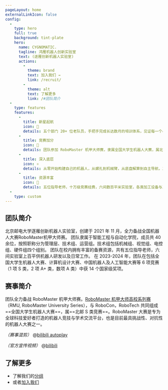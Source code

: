 ```yaml
---
pageLayout: home
externalLinkIcon: false
config:
  -
    type: hero
    full: true
    background: tint-plate
    hero:
      name: CYGNOMATIC.
      tagline: 鸿雁机器人创新实验室
      text: (逐雁创新机器人实验室)
      actions:
        -
          theme: brand
          text: 加入我们 →
          link: /recruit/
        -
          theme: alt
          text: 了解更多
          link: /#团队简介
  -
    type: features
    features:
      -
        title: 新星起航
        icon: 💫
        details: 五个部门 20+ 位老队员，手把手完成长达数月的培训体系，见证每一个小白到大佬的蜕变。
      -
        title: 竞赛加分
        icon: 📖
        details: 团队参加 RoboMaster 机甲大师赛，隶属全国大学生机器人大赛，属北邮 S 类加分竞赛。
      -
        title: 深入底层
        icon: ⚛️
        details: 从零开始构建自己的机器人，从螺孔到机械臂，从底盘解算到自主导航，真正深入机器人学的一个分支。
      -
        title: 资源丰富
        icon: 🚀
        details: 五位指导老师，十万级竞赛经费，六间数百平米实验室，各类加工设备与工具，助力每一个梦想的飞翔。
  -
    type: custom
---
```


## 团队简介

<CardGrid>
<Card title="团队来历" icon="streamline:target">
北京邮电大学逐雁创新机器人实验室，创建于 2021 年 11 月，全力备战全国机器人大赛RoboMaster机甲大师赛。
</Card>
<Card title="团队成员" icon="fluent:people-team-16-regular">
团队隶属于智能工程与自动化学院，成员共 40 余位，按照职称分为管理层、技术组、运营组。技术组包括机械组、视觉组、电控组、硬件组四个组别。
</Card>
<Card title="团队资源" icon="humbleicons:box">
团队在校内拥有丰富的备赛资源，共有五位指导老师，六间实验室上百平供机器人研发以及日常工作。
</Card>
<Card title="曾获荣誉" icon="material-symbols:trophy-outline">
在 2023-2024 年，团队在包括全国大学生机器人大赛、计算机设计大赛、中国机器人及人工智能大赛等 6 项竞赛（1 项 S 类，2 项 A+ 类，数项 A 类）中获 14 个国家级奖项。
</Card>
</CardGrid>

## 赛事简介

团队全力备战 RoboMaster 机甲大师赛。[RoboMaster 机甲大师高校系列赛](https://www.robomaster.com/zh-CN)（RMU, RoboMaster University Series），与 RoboCon，RoboTech 共同组成==全国大学生机器人大赛==，属==北邮 S 类竞赛==。RoboMaster 大赛是专为全球科技爱好者打造的机器人竞技与学术交流平台，也是目前最具挑战性、对抗性的机器人大赛之一。

*（赛事混剪）*
@[bilibili autoplay](BV1RE4m1X7Yw)

*（官方宣传视频）*
@[bilibili](BV1QU411m795)

## 了解更多

- 了解我们的[分组](/about/intro/)
- 或者[加入我们](/recruit/)